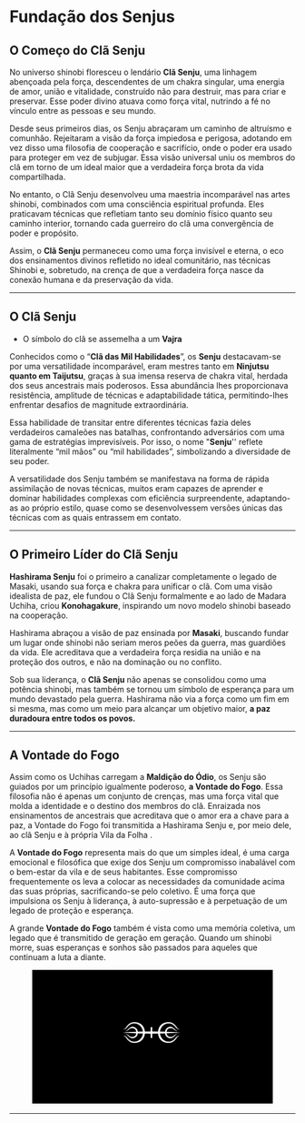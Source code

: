 # Fundação dos Senjus

## O Começo do Clã Senju

&#x20;No universo shinobi floresceu o lendário **Clã Senju**, uma linhagem abençoada pela força, descendentes de um chakra singular, uma energia de amor, união e vitalidade, construído não para destruir, mas para criar e preservar. Esse poder divino atuava como força vital, nutrindo a fé no vínculo entre as pessoas e seu mundo.

&#x20;Desde seus primeiros dias, os Senju abraçaram um caminho de altruísmo e comunhão. Rejeitaram a visão da força impiedosa e perigosa, adotando em vez disso uma filosofia de cooperação e sacrifício, onde o poder era usado para proteger em vez de subjugar. Essa visão universal uniu os membros do clã em torno de um ideal maior que a verdadeira força brota da vida compartilhada.

&#x20;No entanto, o Clã Senju desenvolveu uma maestria incomparável nas artes shinobi, combinados com uma consciência espiritual profunda. Eles praticavam técnicas que refletiam tanto seu domínio físico quanto seu caminho interior, tornando cada guerreiro do clã uma convergência de poder e propósito.

&#x20;Assim, o **Clã Senju** permaneceu como uma força invisível e eterna, o eco dos ensinamentos divinos refletido no ideal comunitário, nas técnicas Shinobi e, sobretudo, na crença de que a verdadeira força nasce da conexão humana e da preservação da vida.

***

## O Clã Senju

* O símbolo do clã se assemelha a um **Vajra**

&#x20;Conhecidos como o “**Clã das Mil Habilidades**”, os **Senju** destacavam-se por uma versatilidade incomparável, eram mestres tanto em **Ninjutsu quanto em Taijutsu**, graças à sua imensa reserva de chakra vital, herdada dos seus ancestrais mais poderosos. Essa abundância lhes proporcionava resistência, amplitude de técnicas e adaptabilidade tática, permitindo-lhes enfrentar desafios de magnitude extraordinária. 

&#x20;Essa habilidade de transitar entre diferentes técnicas fazia deles verdadeiros camaleões nas batalhas, confrontando adversários com uma gama de estratégias imprevisíveis. Por isso, o nome "**Senju**'' reflete literalmente “mil mãos” ou “mil habilidades”, simbolizando a diversidade de seu poder.

&#x20;A versatilidade dos Senju também se manifestava na forma de rápida assimilação de novas técnicas, muitos eram capazes de aprender e dominar habilidades complexas com eficiência surpreendente, adaptando-as ao próprio estilo, quase como se desenvolvessem versões únicas das técnicas com as quais entrassem em contato.

***

## O Primeiro Líder do Clã Senju

&#x20;**Hashirama Senju** foi o primeiro a canalizar completamente o legado de Masaki, usando sua força e chakra para unificar o clã. Com uma visão idealista de paz, ele fundou o Clã Senju formalmente e ao lado de Madara Uchiha, criou **Konohagakure**, inspirando um novo modelo shinobi baseado na cooperação.

&#x20;Hashirama abraçou a visão de paz ensinada por **Masaki**, buscando fundar um lugar onde shinobi não seriam meros peões da guerra, mas guardiões da vida. Ele acreditava que a verdadeira força residia na união e na proteção dos outros, e não na dominação ou no conflito.

&#x20;Sob sua liderança, o **Clã Senju** não apenas se consolidou como uma potência shinobi, mas também se tornou um símbolo de esperança para um mundo devastado pela guerra. Hashirama não via a força como um fim em si mesma, mas como um meio para alcançar um objetivo maior, **a paz duradoura entre todos os povos.**

***

## A Vontade do Fogo

&#x20;Assim como os Uchihas carregam a **Maldição do Ódio**, os Senju são guiados por um princípio igualmente poderoso, **a Vontade do Fogo**. Essa filosofia não é apenas um conjunto de crenças, mas uma força vital que molda a identidade e o destino dos membros do clã. Enraizada nos ensinamentos de ancestrais que acreditava que o amor era a chave para a paz, a Vontade do Fogo foi transmitida a Hashirama Senju e, por meio dele, ao clã Senju e à própria Vila da Folha .

&#x20;A **Vontade do Fogo** representa mais do que um simples ideal, é uma carga emocional e filosófica que exige dos Senju um compromisso inabalável com o bem-estar da vila e de seus habitantes. Esse compromisso frequentemente os leva a colocar as necessidades da comunidade acima das suas próprias, sacrificando-se pelo coletivo. É uma força que impulsiona os Senju à liderança, à auto-supressão e à perpetuação de um legado de proteção e esperança.

&#x20;A grande **Vontade do Fogo** também é vista como uma memória coletiva, um legado que é transmitido de geração em geração. Quando um shinobi morre, suas esperanças e sonhos são passados para aqueles que continuam a luta a diante.

<figure><img src="../../.gitbook/assets/image (17).png" alt=""><figcaption></figcaption></figure>

***
